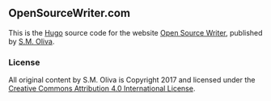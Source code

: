 ## OpenSourceWriter.com

This is the [Hugo](https://gohugo.io/) source code for the website [Open Source Writer](https://opensourcewriter.com), published by [S.M. Oliva](https://skipoliva.com).

### License

All original content by S.M. Oliva is Copyright 2017 and licensed under the [Creative Commons Attribution 4.0 International License](http://creativecommons.org/licenses/by/4.0/).